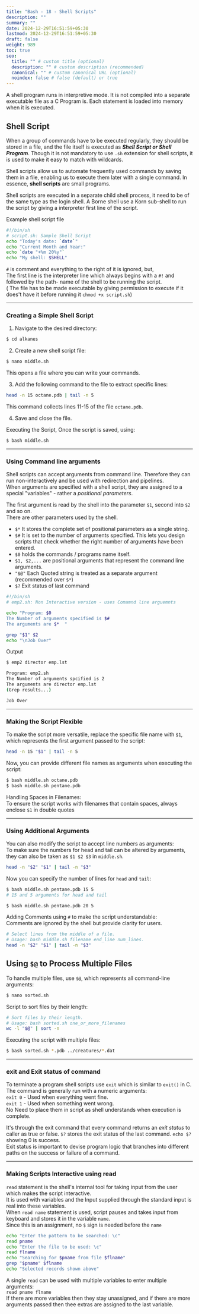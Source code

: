 ```yaml
---
title: "Bash - 18 - Shell Scripts"
description: ""
summary: ""
date: 2024-12-29T16:51:59+05:30
lastmod: 2024-12-29T16:51:59+05:30
draft: false
weight: 989
toc: true
seo:
  title: "" # custom title (optional)
  description: "" # custom description (recommended)
  canonical: "" # custom canonical URL (optional)
  noindex: false # false (default) or true
---
```




A shell program runs in interpretive mode. It is not compiled into a separate executable file as a C Program is.  Each statement is loaded into memory when it is executed.




## Shell Script

When a group of commands have to be executed regularly, they should be stored in a file, and the file itself is executed as ***Shell Script or Shell Program***. Though it is not mandatory to use `.sh` extension for shell scripts, it is used to make it easy to match with wildcards.   

Shell scripts allow us to automate frequently used commands by saving them in a file, enabling us to execute them later with a single command. In essence, **shell scripts** are small programs.

Shell scripts are executed in a separate child shell process, it need to be of the same type as the login shell. A Borne shell use a Korn sub-shell to run the script by giving a interpreter first line of the script.

Example shell script file
```bash {frame="none"}
#!/bin/sh
# script.sh: Sample Shell Script
echo "Today's date: `date`"
echo "Current Month and Year:"
echo `date "+%m 20%y"`
echo "My shell: $SHELL"
```
`#` is comment and everything to the right of it is ignored, but,      
The first line is the interpreter line which always begins with a `#!` and followed by the path- name of the shell to be running the script.     
( The file has to be made executable by giving permission to execute if it does't have it before running it  `chmod +x script.sh`)

____
### Creating a Simple Shell Script

1. Navigate to the desired directory:
```bash {frame="none"}
$ cd alkanes
```

2. Create a new shell script file:
```bash {frame="none"}
$ nano middle.sh
```
This opens a file where you can write your commands.

3. Add the following command to the file to extract specific lines:
```bash {frame="none"}
head -n 15 octane.pdb | tail -n 5
   ```
   This command collects lines 11-15 of the file `octane.pdb`.

4. Save and close the file.

Executing the Script, Once the script is saved, using:
```bash {frame="none"}
$ bash middle.sh
```

____

### Using Command line arguments

Shell scripts can accept arguments from command line. Therefore they can run non-interactively and be used with redirection and pipelines.      
When arguments are specified with a shell script, they are assigned to a special "variables" - rather a *positional parameters*.     

The first argument is read by the shell into the parameter `$1`, second into `$2` and so on.     
There are other parameters used by the shell.     
* `$*` It stores the complete set of positional parameters as a single string.    
* `$#` It is set to the number of arguments specified. This lets you design scripts that check whether the right number of arguments have been entered.
* `$0` holds the commands / programs name itself.
* `$1, $2,...` are positional arguments that represent the command line arguments.
* `"$@"` Each Quoted string is treated as a separate argument (recommended over `$*`)
* `$?` Exit status of last command


```bash {frame="none"}
#!/bin/sh
# emp2.sh: Non Interactive version - uses Comamnd line arguemnts

echo "Program: $0
The Number of arguments specified is $#
The arguments are $*  "

grep "$1" $2
echo "\nJob Over"
```
Output
```bash {frame="none"}
$ emp2 director emp.lst

Program: emp2.sh
The Number of arguments spcified is 2
The arguments are director emp.lst
(Grep results...)

Job Over
```


___
### Making the Script Flexible

To make the script more versatile, replace the specific file name with `$1`, which represents the first argument passed to the script:
```bash {frame="none"}
head -n 15 "$1" | tail -n 5
```
Now, you can provide different file names as arguments when executing the script:
```bash {frame="none"}
$ bash middle.sh octane.pdb
$ bash middle.sh pentane.pdb
```

Handling Spaces in Filenames:    
To ensure the script works with filenames that contain spaces, always enclose `$1` in double quotes

___

### Using Additional Arguments

You can also modify the script to accept line numbers as arguments:     
To make sure the numbers for head and tail can be altered by arguments, they can also be taken as `$1 $2 $3` in `middle.sh`.

```bash {frame="none"}
head -n "$2" "$1" | tail -n "$3"
```
Now you can specify the number of lines for `head` and `tail`:
```bash {frame="none"}
$ bash middle.sh pentane.pdb 15 5
# 15 and 5 arguments for head and tail

$ bash middle.sh pentane.pdb 20 5
```

Adding Comments using `#` to make the script understandable:    
Comments are ignored by the shell but provide clarity for users.
```bash {frame="none"}
# Select lines from the middle of a file.
# Usage: bash middle.sh filename end_line num_lines.
head -n "$2" "$1" | tail -n "$3"
```



## Using `$@` to Process Multiple Files

To handle multiple files, use `$@`, which represents all command-line arguments:
```bash {frame="none"}
$ nano sorted.sh
```

Script to sort files by their length:
```bash {frame="none"}
# Sort files by their length.
# Usage: bash sorted.sh one_or_more_filenames
wc -l "$@" | sort -n
```

Executing the script with multiple files:
```bash {frame="none"}
$ bash sorted.sh *.pdb ../creatures/*.dat
```

___

### exit and Exit status of command

To terminate a program shell scripts use `exit` which is similar to `exit()` in C.     
The command is generally run with a numeric arguments:   
`exit 0`  - Used when everything went fine.      
`exit 1` - Used when something went wrong.          
No Need to place them in script as shell understands when execution is complete.

It's through the exit command that every command returns an *exit status* to caller as true or false.    `$?` stores the exit status of the last command. `echo $?` showing 0 is success.     
Exit status is important to devise program logic that branches into different paths on the success or failure of a command.    

___

### Making Scripts Interactive using read

`read` statement is the shell's internal tool for taking input from the user which makes the script interactive.    
It is used with variables and the Input supplied through the standard input is real into these variables.    
When `read name` statement is used, script pauses and takes input from keyboard and stores it in the variable `name`.     
Since this is an assignment, no `$` sign is needed before the `name`

```bash {frame = "none"}
echo "Enter the pattern to be searched: \c"
read pname
echo "Enter the file to be used: \c"
read flname
echo "Searching for $pname from file $flname"
grep "$pname" $flname
echo "Selected records shown above"
```

A single `read` can be used with multiple variables to enter multiple arguments:    
`read pname flname`     
If there are more variables then they stay unassigned, and if there are more arguments passed then thee extras are assigned to the last variable.
